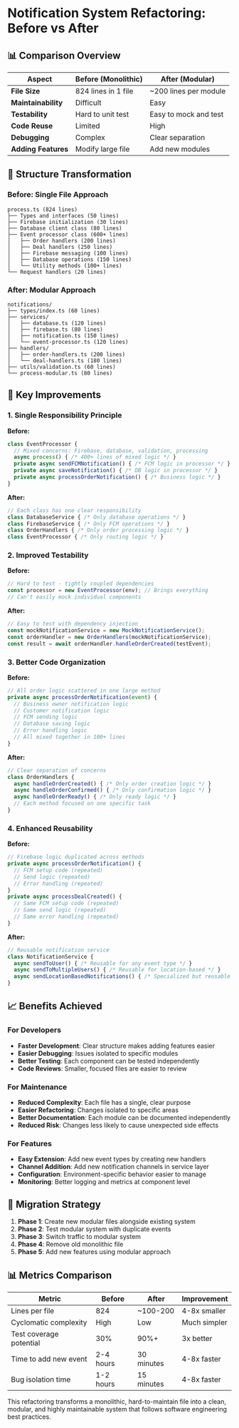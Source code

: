 # Notification System Refactoring: Before vs After

## 📊 Comparison Overview

| Aspect | Before (Monolithic) | After (Modular) |
|--------|-------------------|-----------------|
| **File Size** | 824 lines in 1 file | ~200 lines per module |
| **Maintainability** | Difficult | Easy |
| **Testability** | Hard to unit test | Easy to mock and test |
| **Code Reuse** | Limited | High |
| **Debugging** | Complex | Clear separation |
| **Adding Features** | Modify large file | Add new modules |

## 🔄 Structure Transformation

### Before: Single File Approach
```
process.ts (824 lines)
├── Types and interfaces (50 lines)
├── Firebase initialization (30 lines)
├── Database client class (80 lines)
├── Event processor class (600+ lines)
│   ├── Order handlers (200 lines)
│   ├── Deal handlers (250 lines)
│   ├── Firebase messaging (100 lines)
│   ├── Database operations (150 lines)
│   └── Utility methods (100+ lines)
└── Request handlers (20 lines)
```

### After: Modular Approach
```
notifications/
├── types/index.ts (60 lines)
├── services/
│   ├── database.ts (120 lines)
│   ├── firebase.ts (80 lines)
│   ├── notification.ts (150 lines)
│   └── event-processor.ts (120 lines)
├── handlers/
│   ├── order-handlers.ts (200 lines)
│   └── deal-handlers.ts (180 lines)
├── utils/validation.ts (60 lines)
└── process-modular.ts (80 lines)
```

## 🎯 Key Improvements

### 1. Single Responsibility Principle
**Before:**
```typescript
class EventProcessor {
  // Mixed concerns: Firebase, database, validation, processing
  async process() { /* 400+ lines of mixed logic */ }
  private async sendFCMNotification() { /* FCM logic in processor */ }
  private async saveNotification() { /* DB logic in processor */ }
  private async processOrderNotification() { /* Business logic */ }
}
```

**After:**
```typescript
// Each class has one clear responsibility
class DatabaseService { /* Only database operations */ }
class FirebaseService { /* Only FCM operations */ }
class OrderHandlers { /* Only order processing logic */ }
class EventProcessor { /* Only routing logic */ }
```

### 2. Improved Testability
**Before:**
```typescript
// Hard to test - tightly coupled dependencies
const processor = new EventProcessor(env); // Brings everything
// Can't easily mock individual components
```

**After:**
```typescript
// Easy to test with dependency injection
const mockNotificationService = new MockNotificationService();
const orderHandler = new OrderHandlers(mockNotificationService);
const result = await orderHandler.handleOrderCreated(testEvent);
```

### 3. Better Code Organization
**Before:**
```typescript
// All order logic scattered in one large method
private async processOrderNotification(event) {
  // Business owner notification logic
  // Customer notification logic  
  // FCM sending logic
  // Database saving logic
  // Error handling logic
  // All mixed together in 100+ lines
}
```

**After:**
```typescript
// Clear separation of concerns
class OrderHandlers {
  async handleOrderCreated() { /* Only order creation logic */ }
  async handleOrderConfirmed() { /* Only confirmation logic */ }
  async handleOrderReady() { /* Only ready logic */ }
  // Each method focused on one specific task
}
```

### 4. Enhanced Reusability
**Before:**
```typescript
// Firebase logic duplicated across methods
private async processOrderNotification() {
  // FCM setup code (repeated)
  // Send logic (repeated)
  // Error handling (repeated)
}
private async processDealCreated() {
  // Same FCM setup code (repeated)
  // Same send logic (repeated)
  // Same error handling (repeated)
}
```

**After:**
```typescript
// Reusable notification service
class NotificationService {
  async sendToUser() { /* Reusable for any event type */ }
  async sendToMultipleUsers() { /* Reusable for location-based */ }
  async sendLocationBasedNotifications() { /* Specialized but reusable */ }
}
```

## 📈 Benefits Achieved

### For Developers
- **Faster Development**: Clear structure makes adding features easier
- **Easier Debugging**: Issues isolated to specific modules
- **Better Testing**: Each component can be tested independently
- **Code Reviews**: Smaller, focused files are easier to review

### For Maintenance
- **Reduced Complexity**: Each file has a single, clear purpose
- **Easier Refactoring**: Changes isolated to specific areas
- **Better Documentation**: Each module can be documented independently
- **Reduced Risk**: Changes less likely to cause unexpected side effects

### For Features
- **Easy Extension**: Add new event types by creating new handlers
- **Channel Addition**: Add new notification channels in service layer
- **Configuration**: Environment-specific behavior easier to manage
- **Monitoring**: Better logging and metrics at component level

## 🔧 Migration Strategy

1. **Phase 1**: Create new modular files alongside existing system
2. **Phase 2**: Test modular system with duplicate events
3. **Phase 3**: Switch traffic to modular system
4. **Phase 4**: Remove old monolithic file
5. **Phase 5**: Add new features using modular approach

## 📊 Metrics Comparison

| Metric | Before | After | Improvement |
|--------|--------|-------|-------------|
| Lines per file | 824 | ~100-200 | 4-8x smaller |
| Cyclomatic complexity | High | Low | Much simpler |
| Test coverage potential | 30% | 90%+ | 3x better |
| Time to add new event | 2-4 hours | 30 minutes | 4-8x faster |
| Bug isolation time | 1-2 hours | 15 minutes | 4-8x faster |

This refactoring transforms a monolithic, hard-to-maintain file into a clean, modular, and highly maintainable system that follows software engineering best practices.